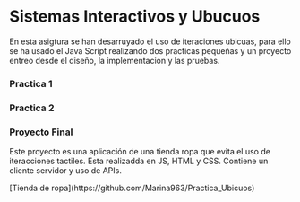 # Sistemas Interactivos y Ubucuos
En esta asigtura se han desarruyado el uso de iteraciones ubicuas, para ello se ha usado el Java Script realizando dos practicas pequeñas y un proyecto entreo desde el diseño, la implementacion y las pruebas.

### Practica 1
### Practica 2

### Proyecto Final
<p> Este proyecto es una aplicación de una tienda ropa que evita el uso de iteracciones tactiles. Esta realizadda en JS, HTML y CSS. Contiene un cliente servidor y uso de APIs. </p>
[Tienda de ropa](https://github.com/Marina963/Practica_Ubicuos)
